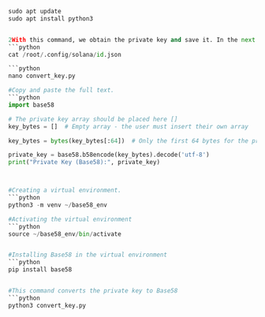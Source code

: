 ```python
sudo apt update
sudo apt install python3


2With this command, we obtain the private key and save it. In the next command, you need to replace it
```python
cat /root/.config/solana/id.json

```python
nano convert_key.py

#Copy and paste the full text.
```python
import base58

# The private key array should be placed here []
key_bytes = []  # Empty array - the user must insert their own array

key_bytes = bytes(key_bytes[:64])  # Only the first 64 bytes for the private key

private_key = base58.b58encode(key_bytes).decode('utf-8')
print("Private Key (Base58):", private_key)



#Creating a virtual environment.
```python
python3 -m venv ~/base58_env

#Activating the virtual environment
```python
source ~/base58_env/bin/activate


#Installing Base58 in the virtual environment
```python
pip install base58


#This command converts the private key to Base58
```python
python3 convert_key.py
